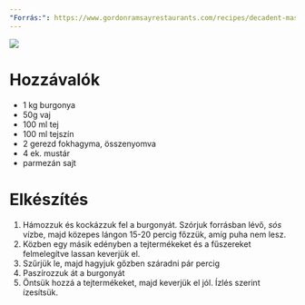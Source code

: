 ```yaml
---
"Forrás:": https://www.gordonramsayrestaurants.com/recipes/decadent-mashed-potatoes-with-three-variations/
---
```

![](Burgonyapüré.png)
# Hozzávalók
- 1 kg burgonya
- 50g vaj
- 100 ml tej
- 100 ml tejszín
- 2 gerezd fokhagyma, összenyomva
- 4 ek. mustár
- parmezán sajt
# Elkészítés
1. Hámozzuk és kockázzuk fel a burgonyát. Szórjuk forrásban lévő, *sós* vízbe, majd közepes lángon 15-20 percig főzzük, amíg puha nem lesz.
2. Közben egy másik edényben a tejtermékeket és a fűszereket felmelegítve lassan keverjük el.
3. Szűrjük le, majd hagyjuk gőzben száradni pár percig
4. Paszírozzuk át a burgonyát
5. Öntsük hozzá a tejtermékeket, majd keverjük el jól. Ízlés szerint ízesítsük.